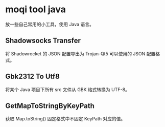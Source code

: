 # moqi tool java

放一些自己常用的小工具，使用 Java 语言。

## Shadowsocks Transfer

将 Shadowrocket 的 JSON 配置导出为 Trojan-Qt5 可以使用的 JSON 配置格式。

## Gbk2312 To Utf8

将某个 Java 项目下所有 src 文件从 GBK 格式转换为 UTF-8。

## GetMapToStringByKeyPath

获取 Map.toString() 固定格式中不固定 KeyPath 对应的值。
